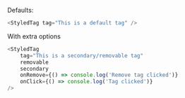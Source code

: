 Defaults:

```js
<StyledTag tag="This is a default tag" />
```

With extra options

```js
<StyledTag
    tag="This is a secondary/removable tag"
    removable
    secondary
    onRemove={() => console.log('Remove tag clicked')}
    onClick={() => console.log('Tag clicked')}
/>
```
